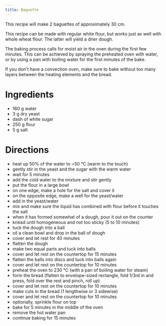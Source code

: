 ```yaml
---
title: Baguette
---
```


This recipe will make 2 baguettes of approximately 30 cm.

This recipe can be made with regular white flour, but works just as
well with whole wheat flour. The latter will yield a drier dough.

The baking process calls for moist air in the oven during the first
few minutes. This can be achieved by spraying the preheated oven
with water, or by using a pan with boiling water for the first
minutes of the bake.

If you don't have a convection oven, make sure to bake without too
many layers between the heating elements and the bread.

# Ingredients

- 160 g water
- 3 g dry yeast
- dash of white sugar
- 250 g flour
- 5 g salt

# Directions

- heat up 50% of the water to ~50 °C (warm to the touch)
- gently stir in the yeast and the sugar with the warm water
- wait for 5 minutes
- add the cold water to the mixture and stir gently
- put the flour in a large bowl
- on one edge, make a hole for the salt and cover it
- on the opposite edge, make a well for the yeast/water
- add in the yeast/water
- mix and make sure the liquid has combined with flour before it touches the salt
- when it has formed somewhat of a dough, pour it out on the counter
- knead until homogeneous and not too sticky (5 to 10 minutes)
- tuck the dough into a ball
- oil a clean bowl and drop in the ball of dough
- cover and let rest for 40 minutes
- flatten the dough
- make two equal parts and tuck into balls
- cover and let rest on the countertop for 15 minutes
- flatten the balls into discs and tuck into balls again
- cover and let rest on the countertop for 10 minutes
- preheat the oven to 230 °C (with a pan of boiling water for steam)
- form the bread (flatten to envelope-sized rectangle, fold 1/3rd in and press, fold over the rest and pinch, roll up)
- cover and let rest on the countertop for 10 minutes
- make cuts in the bread (1 lengthwise or 3 sidewise)
- cover and let rest on the countertop for 10 minutes
- optionally, sprinkle flour on top
- bake for 5 minutes in the middle of the oven
- remove the hot water pan
- continue baking for 15 minutes
